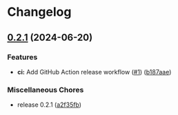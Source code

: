 # Changelog

## [0.2.1](https://github.com/JuanVqz/simple_form-themes/compare/v0.1.0...v0.2.1) (2024-06-20)


### Features

* **ci:** Add GitHub Action release workflow ([#1](https://github.com/JuanVqz/simple_form-themes/issues/1)) ([b187aae](https://github.com/JuanVqz/simple_form-themes/commit/b187aae9ffcd15afdc98b4a4a1ba366e351c8bea))


### Miscellaneous Chores

* release 0.2.1 ([a2f35fb](https://github.com/JuanVqz/simple_form-themes/commit/a2f35fb0a7a76e33eca8d93726c0d5036e163e3f))
